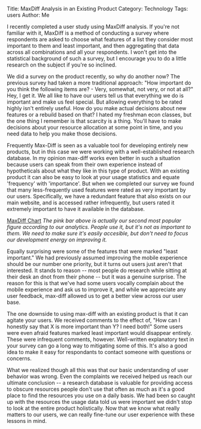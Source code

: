 Title: MaxDiff Analysis in an Existing Product
Category: Technology
Tags: users
Author: Me

I recently completed a user study using MaxDiff analysis. If you're not familiar with it, MaxDiff is a method of conducting a survey where respondents are asked to choose what features of a list they consider most important to them and least important, and then aggregating that data across all combinations and all your respondents. I won't get into the statistical background of such a survey, but I encourage you to do a little research on the subject if you're so inclined.

We did a survey on the product recently, so why do another now? The previous survey had taken a more traditional approach: "How important do you think the following items are? - Very, somewhat, not very, or not at all?" Hey, I get it. We all like to have our users tell us that everything we do is important and make us feel special. But allowing everything to be rated highly isn't entirely useful. How do you make actual decisions about new features or a rebuild based on that? I hated my freshman econ classes, but the one thing I remember is that scarcity is a thing. You'll have to make decisions about your resource allocation at some point in time, and you need data to help you make those decisions.

Frequently Max-Diff is seen as a valuable tool for developing entirely new products, but in this case we were working with a well-established research database. In my opinion max-diff works even better in such a situation because users can speak from their own experience instead of hypotheticals about what they like in this type of product. With an existing product it can also be easy to look at your usage statistics and equate 'frequency' with 'importance'. But when we completed our survey we found that many less-frequently used features were rated as very important by our users. Specifically, we have a redundant feature that also exists on our main website, and is accessed rather infrequently, but users rated it extremely important to have it available in the database. 

[MaxDiff Chart](//images/maxdiff-all.JPG)
*The pink bar above is actually our second most popular figure according to our analytics. People use it, but it's not as important to them. We need to make sure it's easily accesible, but don't need to focus our development energy on improving it.*

Equally surprising were some of the features that were marked "least important." We had previously assumed improving the mobile experience should be our number one priority, but it turns out users just aren't that interested. It stands to reason -- most people do research while sitting at their desk an dnot from their phone -- but it was a genuine surprise. The reason for this is that we've had some users vocally complain about the mobile experience and ask us to improve it, and while we appreciate any user feedback, max-diff allowed us to get a better view across our user base. 

The one downside to using max-diff with an existing product is that it can agitate your users. We received comments to the effect of, "How can I honestly say that X is more important than Y? I need both!" Some users were even afraid features marked least important would disappear entirely. These were infrequent comments, however. Well-written explanatory text in your survey can go a long way to mitigating some of this. It's also a good idea to make it easy for respondants to contact someone with questions or concerns.

What we realized though all this was that our basic understanding of user behavior was wrong. Even the complaints we received helped us reach our ultimate conclusion -- a research database is valuable for providing access to obscure resources people don't use that often as much as it's a good place to find the resources you use on a daily basis. We had been so caught up with the resources the usage data told us were important we didn't stop to look at the entire product holistically. Now that we know what really matters to our users, we can really fine-tune our user experience with these lessons in mind.


